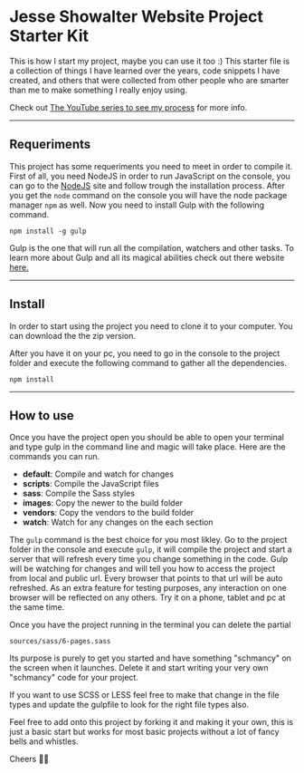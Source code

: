 # Jesse Showalter Website Project Starter Kit

This is how I start my project, maybe you can use it too :) This  starter file is a collection of things I have learned over the years, code snippets I have created, and others that were collected from other people who are smarter than me to make something I really enjoy using.

Check out [The YouTube series to see my process](https://www.youtube.com/watch?v=sr6jDeAoXCc&feature=youtu.be&list=PLrtjkLnNjGHu7QIc8jN7hZmuP6wMby2QZ) for more info.

***

## Requeriments
This project has some requeriments you need to meet in order to compile it. First of all, you need NodeJS in order to run JavaScript on the console, you can go to the [NodeJS](http://nodejs.org) site and follow trough the installation process. After you get the `node` command on the console you will have the node package manager `npm` as well. Now you need to install Gulp with the following command.

```
npm install -g gulp
```
Gulp is the one that will run all the compilation, watchers and other tasks. To learn more about Gulp and all its magical abilities check out there website [here.](https://gulpjs.com/)

***

## Install
In order to start using the project you need to clone it to your computer. You can download the the zip version.

After you have it on your pc, you need to go in the console to the project folder and execute the following command to gather all the dependencies.
```
npm install
```

***

## How to use
Once you have the project open you should be able to open your terminal and type gulp in the command line and magic will take place. Here are the commands you can run.

* **default**: Compile and watch for changes
* **scripts**: Compile the JavaScript files
* **sass**: Compile the Sass styles
* **images**: Copy the newer to the build folder
* **vendors**: Copy the vendors to the build folder
* **watch**: Watch for any changes on the each section

The `gulp` command is the best choice for you most likley. Go to the project folder in the console and execute `gulp`, it will compile the project and start a server that will refresh every time you change something in the code. Gulp will be watching for changes and will tell you how to access the project from local and public url. Every browser that points to that url will be auto refreshed. As an extra feature for testing purposes, any interaction on one browser will be reflected on any others. Try it on a phone, tablet and pc at the same time.

Once you have the project running in the terminal you can delete the partial
```
sources/sass/6-pages.sass
```
Its purpose is purely to get you started and have something "schmancy" on the screen when it launches. Delete it and start writing your very own "schmancy" code for your project.

If you want to use SCSS or LESS feel free to make that change in the file types and update the gulpfile to look for the right file types also.


Feel free to add onto this project by forking it and making it your own, this is just a basic start but works for most basic projects without a lot of fancy bells and whistles.

Cheers 👍🏼
